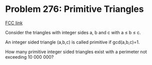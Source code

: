 # Problem 276: Primitive Triangles

[FCC link](https://www.freecodecamp.org/learn/coding-interview-prep/project-euler/problem-276-primitive-triangles)

Consider the triangles with integer sides a, b and c with a ≤ b ≤ c.

An integer sided triangle (a,b,c) is called primitive if gcd(a,b,c)=1.

How many primitive integer sided triangles exist with a perimeter not exceeding
10 000 000?
